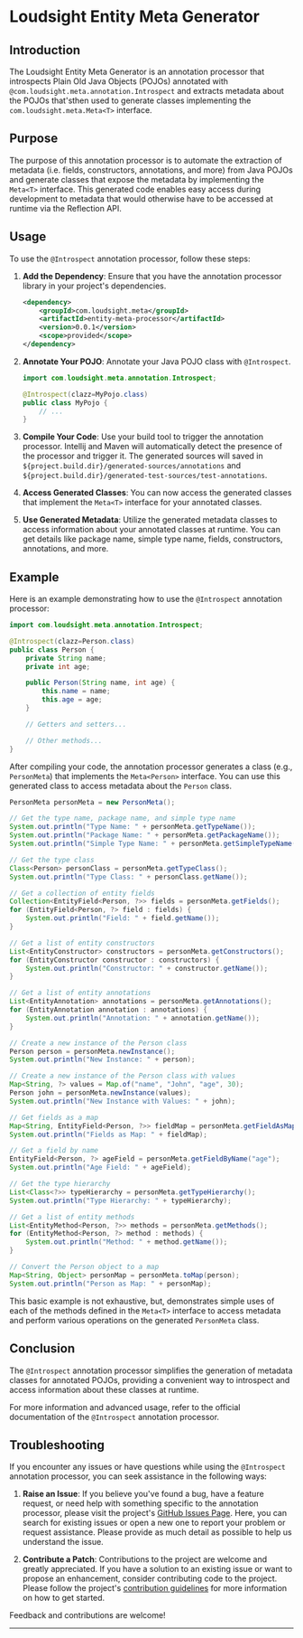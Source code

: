 # Loudsight Entity Meta Generator

## Introduction

The Loudsight Entity Meta Generator is an annotation processor that introspects Plain Old Java Objects (POJOs) annotated with `@com.loudsight.meta.annotation.Introspect` and extracts metadata about the POJOs that'sthen used to generate classes implementing the `com.loudsight.meta.Meta<T>` interface.

## Purpose

The purpose of this annotation processor is to automate the extraction of metadata (i.e. fields, constructors, annotations, and more) from Java POJOs and generate classes that expose the metadata by implementing the `Meta<T>` interface. This generated code enables easy access during development to metadata that would otherwise have to be accessed at runtime via the Reflection API.

## Usage

To use the `@Introspect` annotation processor, follow these steps:

1. **Add the Dependency**: Ensure that you have the annotation processor library in your project's dependencies.

    ```xml
    <dependency>
        <groupId>com.loudsight.meta</groupId>
        <artifactId>entity-meta-processor</artifactId>
        <version>0.0.1</version>
        <scope>provided</scope>
    </dependency>
    ```

2. **Annotate Your POJO**: Annotate your Java POJO class with `@Introspect`.

    ```java
    import com.loudsight.meta.annotation.Introspect;

    @Introspect(clazz=MyPojo.class)
    public class MyPojo {
        // ...
    }
    ```

3. **Compile Your Code**: Use your build tool to trigger the annotation processor. Intellij and Maven will automatically detect the presence of the processor and trigger it. The generated sources will saved in ```${project.build.dir}/generated-sources/annotations``` and ```${project.build.dir}/generated-test-sources/test-annotations```.

4. **Access Generated Classes**: You can now access the generated classes that implement the `Meta<T>` interface for your annotated classes.

5. **Use Generated Metadata**: Utilize the generated metadata classes to access information about your annotated classes at runtime. You can get details like package name, simple type name, fields, constructors, annotations, and more.

## Example

Here is an example demonstrating how to use the `@Introspect` annotation processor:

```java
import com.loudsight.meta.annotation.Introspect;

@Introspect(clazz=Person.class)
public class Person {
    private String name;
    private int age;

    public Person(String name, int age) {
        this.name = name;
        this.age = age;
    }

    // Getters and setters...

    // Other methods...
}
```

After compiling your code, the annotation processor generates a class (e.g., `PersonMeta`) that implements the `Meta<Person>` interface. You can use this generated class to access metadata about the `Person` class.

```java
PersonMeta personMeta = new PersonMeta();

// Get the type name, package name, and simple type name
System.out.println("Type Name: " + personMeta.getTypeName());
System.out.println("Package Name: " + personMeta.getPackageName());
System.out.println("Simple Type Name: " + personMeta.getSimpleTypeName());

// Get the type class
Class<Person> personClass = personMeta.getTypeClass();
System.out.println("Type Class: " + personClass.getName());

// Get a collection of entity fields
Collection<EntityField<Person, ?>> fields = personMeta.getFields();
for (EntityField<Person, ?> field : fields) {
    System.out.println("Field: " + field.getName());
}

// Get a list of entity constructors
List<EntityConstructor> constructors = personMeta.getConstructors();
for (EntityConstructor constructor : constructors) {
    System.out.println("Constructor: " + constructor.getName());
}

// Get a list of entity annotations
List<EntityAnnotation> annotations = personMeta.getAnnotations();
for (EntityAnnotation annotation : annotations) {
    System.out.println("Annotation: " + annotation.getName());
}

// Create a new instance of the Person class
Person person = personMeta.newInstance();
System.out.println("New Instance: " + person);

// Create a new instance of the Person class with values
Map<String, ?> values = Map.of("name", "John", "age", 30);
Person john = personMeta.newInstance(values);
System.out.println("New Instance with Values: " + john);

// Get fields as a map
Map<String, EntityField<Person, ?>> fieldMap = personMeta.getFieldAsMap();
System.out.println("Fields as Map: " + fieldMap);

// Get a field by name
EntityField<Person, ?> ageField = personMeta.getFieldByName("age");
System.out.println("Age Field: " + ageField);

// Get the type hierarchy
List<Class<?>> typeHierarchy = personMeta.getTypeHierarchy();
System.out.println("Type Hierarchy: " + typeHierarchy);

// Get a list of entity methods
List<EntityMethod<Person, ?>> methods = personMeta.getMethods();
for (EntityMethod<Person, ?> method : methods) {
    System.out.println("Method: " + method.getName());
}

// Convert the Person object to a map
Map<String, Object> personMap = personMeta.toMap(person);
System.out.println("Person as Map: " + personMap);
```

This basic example is not exhaustive, but, demonstrates simple uses of each of the methods defined in the `Meta<T>` interface to access metadata and perform various operations on the generated `PersonMeta` class.


## Conclusion

The `@Introspect` annotation processor simplifies the generation of metadata classes for annotated POJOs, providing a convenient way to introspect and access information about these classes at runtime.

For more information and advanced usage, refer to the official documentation of the `@Introspect` annotation processor.

## Troubleshooting

If you encounter any issues or have questions while using the `@Introspect` annotation processor, you can seek assistance in the following ways:

1. **Raise an Issue**: If you believe you've found a bug, have a feature request, or need help with something specific to the annotation processor, please visit the project's [GitHub Issues Page](https://github.com/loudsight/entity-meta-generator/issues). Here, you can search for existing issues or open a new one to report your problem or request assistance. Please provide as much detail as possible to help us understand the issue.

2. **Contribute a Patch**: Contributions to the project are welcome and greatly appreciated. If you have a solution to an existing issue or want to propose an enhancement, consider contributing code to the project. Please follow the project's [contribution guidelines](https://github.com/loudsight/entity-meta-generator/blob/master/CONTRIBUTING.md) for more information on how to get started.


Feedback and contributions are welcome!

---

